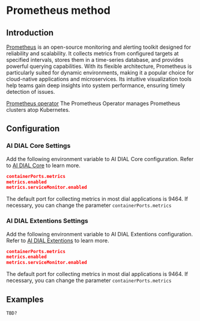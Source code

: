 # Prometheus method
## Introduction
[Prometheus](https://prometheus.io/) is an open-source monitoring and alerting toolkit designed for reliability and scalability. It collects metrics from configured targets at specified intervals, stores them in a time-series database, and provides powerful querying capabilities. With its flexible architecture, Prometheus is particularly suited for dynamic environments, making it a popular choice for cloud-native applications and microservices. Its intuitive visualization tools help teams gain deep insights into system performance, ensuring timely detection of issues.

[Prometheus operator](https://prometheus-operator.dev/) The Prometheus Operator manages Prometheus clusters atop Kubernetes.
## Configuration
### AI DIAL Core Settings
Add the following environment variable to AI DIAL Core configuration. Refer to [AI DIAL Core](https://github.com/epam/ai-dial-helm/tree/main/charts/dial-core) to learn more.
```json
containerPorts.metrics
metrics.enabled
metrics.serviceMonitor.enabled
```
The default port for collecting metrics in most dial applications is 9464. If necessary, you can change the parameter `containerPorts.metrics`

### AI DIAL Extentions Settings
Add the following environment variable to AI DIAL Extentions configuration. Refer to [AI DIAL Extentions](https://github.com/epam/ai-dial-helm/tree/main/charts/dial-extension) to learn more.
```json
containerPorts.metrics
metrics.enabled
metrics.serviceMonitor.enabled
```
The default port for collecting metrics in most dial applications is 9464. If necessary, you can change the parameter `containerPorts.metrics`

## Examples
```
TBD?
```